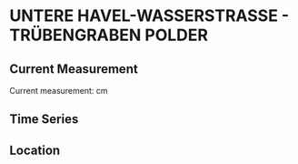 # UNTERE HAVEL-WASSERSTRASSE - TRÜBENGRABEN POLDER

## Current Measurement

Current measurement: <Value topic="rivers/pegel-online/UHW/TRUEBENGRABEN-POLDER/measurementValue"/> cm

## Time Series

<TimeSeries topic="rivers/pegel-online/UHW/TRUEBENGRABEN-POLDER/measurementValue" period="week" />

## Location

<WorldMap>
  <Marker lat="52.81757403445417" lon="12.097664449046205" labelTopic="rivers/pegel-online/UHW/TRUEBENGRABEN-POLDER/measurementValue" />
</WorldMap>
